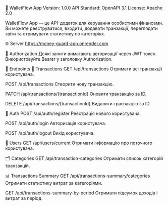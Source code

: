 💸 WalletFlow App
Version: 1.0.0
API Standard: OpenAPI 3.1
License: Apache 2.0

WalletFlow App — це API-додаток для керування особистими фінансами. Ви можете реєструватися, входити, додавати транзакції, переглядати звіти та отримувати статистику по категоріях.

🌐 Server
https://money-guard-app.onrender.com

🔐 Authorization
Деякі запити вимагають авторизації через JWT токен. Використовуйте Bearer <token> у заголовку Authorization.

📁 Endpoints
🔄 Transactions
GET /api/transactions
Отримати всі транзакції користувача.

POST /api/transactions
Створити нову транзакцію.

PATCH /api/transactions/{transactionId}
Оновити транзакцію за ID.

DELETE /api/transactions/{transactionId}
Видалити транзакцію за ID.

🔑 Auth
POST /api/auth/register
Реєстрація нового користувача.

POST /api/auth/login
Авторизація користувача.

POST /api/auth/logout
Вихід користувача.

👤 Users
GET /api/users/current
Отримати інформацію про поточного користувача.

🗂️ Categories
GET /api/transaction-categories
Отримати список категорій транзакцій.

📊 Transactions Summary
GET /api/transactions-summary/categories
Отримати статистику витрат за категоріями.

GET /api/transactions-summary-by-period
Отримати підсумок доходів і витрат за період.
